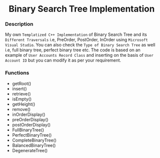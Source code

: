 <h1 align="center">Binary Search Tree Implementation</h1>

### Description
My own `Templatized C++ Implementation` of Binary Search Tree and its `Different Traversals` i.e, PreOrder, PostOrder, InOrder using `Microsoft Visual Studio`. You can also check the `Type of Binary Search Tree` as well i.e, full binary tree, perfect binary tree etc. The code is based on an example of `User Accounts Record Class` and inserting on the basis of `User Account ID` but you can modify it as per your requirement.

### Functions
- getRoot()
- insert()
- retrieve()
- isEmpty()
- getHeight()
- remove()
- inOrderDisplay()
- preOrderDisplay()
- postOrderDisplay()
- FullBinaryTree()
- PerfectBinaryTree()
- CompleteBinaryTree()
- BalancedBinaryTree()
- DegenerateTree()
